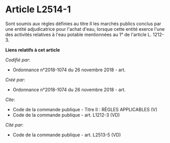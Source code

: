 # Article L2514-1

Sont soumis aux règles définies au titre II les marchés publics conclus par une entité adjudicatrice pour l'achat d'eau,
lorsque cette entité exerce l'une des activités relatives à l'eau potable mentionnées au 1° de l'article L. 1212-3.

**Liens relatifs à cet article**

_Codifié par_:

  - Ordonnance n°2018-1074 du 26 novembre 2018 - art.

_Créé par_:

  - Ordonnance n°2018-1074 du 26 novembre 2018 - art.

_Cite_:

  - Code de la commande publique -  Titre II : RÈGLES APPLICABLES (V)
  - Code de la commande publique - art. L1212-3 (VD)

_Cité par_:

  - Code de la commande publique - art. L2513-5 (VD)

